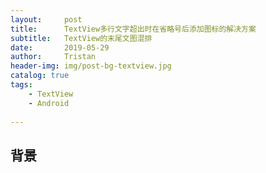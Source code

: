 ```yaml
---
layout:     post
title:      TextView多行文字超出时在省略号后添加图标的解决方案
subtitle:   TextView的末尾文图混排
date:       2019-05-29
author:     Tristan
header-img: img/post-bg-textview.jpg
catalog: true
tags:
    - TextView
    - Android
    
---
```


## 背景
